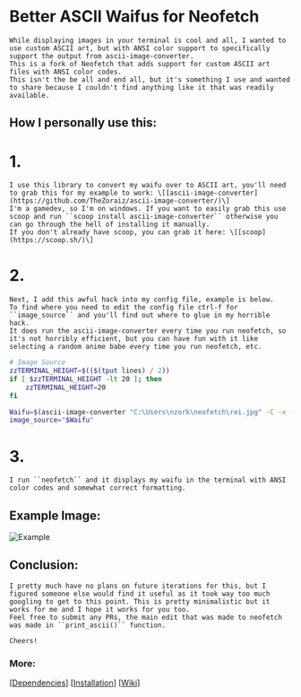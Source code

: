 # Better ASCII Waifus for Neofetch

    While displaying images in your terminal is cool and all, I wanted to use custom ASCII art, but with ANSI color support to specifically support the output from ascii-image-converter. 
    This is a fork of Neofetch that adds support for custom ASCII art files with ANSI color codes. 
    This isn't the be all and end all, but it's something I use and wanted to share because I couldn't find anything like it that was readily available.

## How I personally use this:

# 1. 
    I use this library to convert my waifu over to ASCII art, you'll need to grab this for my example to work: \[[ascii-image-converter](https://github.com/TheZoraiz/ascii-image-converter/)\]
    I'm a gamedev, so I'm on windows. If you want to easily grab this use scoop and run ``scoop install ascii-image-converter`` otherwise you can go through the hell of installing it manually.
    If you don't already have scoop, you can grab it here: \[[scoop](https://scoop.sh/)\]
# 2. 
    Next, I add this awful hack into my config file, example is below.
    To find where you need to edit the config file ctrl-f for ``image_source`` and you'll find out where to glue in my horrible hack.
    It does run the ascii-image-converter every time you run neofetch, so it's not horribly efficient, but you can have fun with it like selecting a random anime babe every time you run neofetch, etc.

```sh
# Image Source
zzTERMINAL_HEIGHT=$(($(tput lines) / 2))
if [ $zzTERMINAL_HEIGHT -lt 20 ]; then
    zzTERMINAL_HEIGHT=20
fi

Waifu=$(ascii-image-converter "C:\Users\nzork\neofetch\rei.jpg" -C -x -H $zzTERMINAL_HEIGHT --complex -m " .-=+#@" -b --dither)
image_source="$Waifu"
```

# 3. 
    I run ``neofetch`` and it displays my waifu in the terminal with ANSI color codes and somewhat correct formatting.

## Example Image:

![Example](https://i.imgur.com/kp6dYJr.png)

## Conclusion: 

    I pretty much have no plans on future iterations for this, but I figured someone else would find it useful as it took way too much googling to get to this point. This is pretty minimalistic but it works for me and I hope it works for you too. 
    Feel free to submit any PRs, the main edit that was made to neofetch was made in ``print_ascii()`` function. 
    
    Cheers!


### More: 
\[[Dependencies](https://github.com/dylanaraps/neofetch/wiki/Dependencies)\] \[[Installation](https://github.com/dylanaraps/neofetch/wiki/Installation)\] \[[Wiki](https://github.com/dylanaraps/neofetch/wiki)\]
